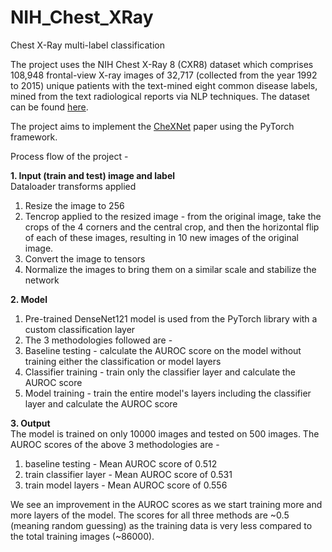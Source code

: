 # NIH_Chest_XRay

Chest X-Ray multi-label classification

The project uses the NIH Chest X-Ray 8 (CXR8) dataset which comprises 108,948 frontal-view X-ray images of 32,717 (collected from the year 1992 to 2015) unique patients with the text-mined eight common disease labels, mined from the text radiological reports via NLP techniques. The dataset can be found [here]([url](https://nihcc.app.box.com/v/ChestXray-NIHCC)). 

The project aims to implement the [CheXNet]([url](https://arxiv.org/abs/1711.05225)) paper using the PyTorch framework.

Process flow of the project -

**1. Input (train and test) image and label**<br>
Dataloader transforms applied
1. Resize the image to 256
2. Tencrop applied to the resized image - from the original image, take the crops of the 4 corners and the central crop, and then the       horizontal flip of each of these images, resulting in 10 new images of the original image.
3. Convert the image to tensors
4. Normalize the images to bring them on a similar scale and stabilize the network

**2. Model**<br>
1. Pre-trained DenseNet121 model is used from the PyTorch library with a custom classification layer 
2. The 3 methodologies followed are -
  1. Baseline testing - calculate the AUROC score on the model without training either the classification or model layers
  2. Classifier training - train only the classifier layer and calculate the AUROC score
  3. Model training - train the entire model's layers including the classifier layer and calculate the AUROC score

**3. Output**<br>
The model is trained on only 10000 images and tested on 500 images.
The AUROC scores of the above 3 methodologies are -
  1. baseline testing - Mean AUROC score of 0.512
  2. train classifier layer - Mean AUROC score of 0.531
  3. train model layers - Mean AUROC score of 0.556

We see an improvement in the AUROC scores as we start training more and more layers of the model. The scores for all three methods are ~0.5 (meaning random guessing) as the training data is very less compared to the total training images (~86000).

